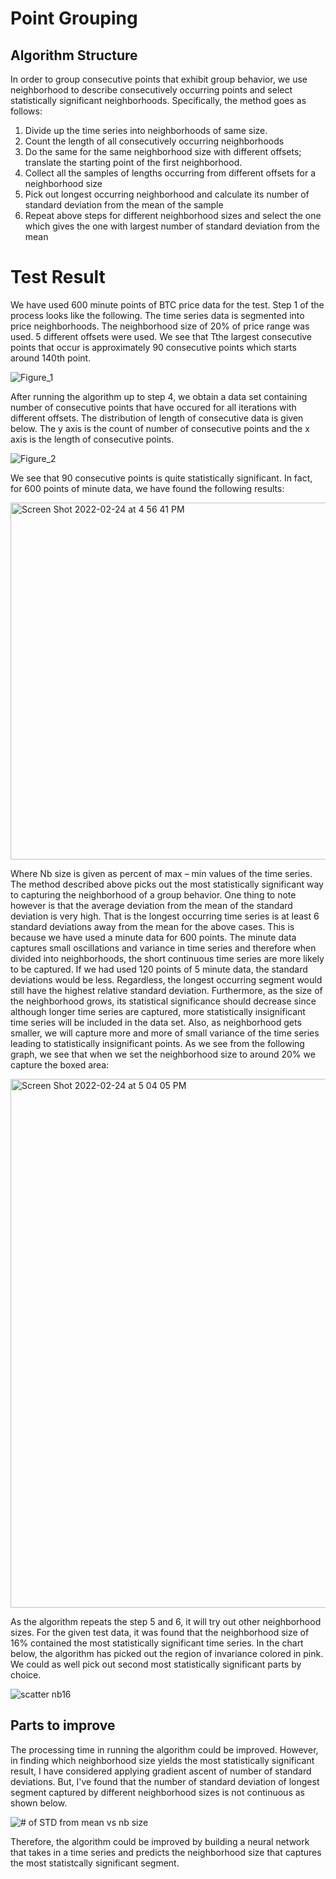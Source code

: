 # Point Grouping

## Algorithm Structure
In order to group consecutive points that exhibit group behavior, we use neighborhood to describe consecutively occurring points and select statistically significant neighborhoods. Specifically, the method goes as follows:
1. Divide up the time series into neighborhoods of same size. 
2. Count the length of all consecutively occurring neighborhoods
3. Do the same for the same neighborhood size with different offsets; translate the starting point of the first neighborhood.
4. Collect all the samples of lengths occurring from different offsets for a neighborhood size
5. Pick out longest occurring neighborhood and calculate its number of standard deviation from the mean of the sample
6. Repeat above steps for different neighborhood sizes and select the one which gives the one with largest number of standard deviation from the mean
 
# Test Result
We have used 600 minute points of BTC price data for the test. 
Step 1 of the process looks like the following. The time series data is segmented into price neighborhoods. The neighborhood size of 20% of price range was used. 5 different offsets were used. We see that Tthe largest consecutive points that occur is approximately 90 consecutive points which starts around 140th point. 

![Figure_1](https://user-images.githubusercontent.com/77427280/155604591-6994f730-d9f3-448f-b8a9-2cb927ace4db.png)

After running the algorithm up to step 4, we obtain a data set containing number of consecutive points that have occured for all iterations with different offsets. The distribution of length of consecutive data is given below. The y axis is the count of number of consecutive points and the x axis is the length of consecutive points. 

![Figure_2](https://user-images.githubusercontent.com/77427280/155614108-b8963e32-8e21-41d3-8dcc-d42f3655f4a9.png)

We see that 90 consecutive points is quite statistically significant. In fact, for 600 points of minute data, we have found the following results:

<img width="571" alt="Screen Shot 2022-02-24 at 4 56 41 PM" src="https://user-images.githubusercontent.com/77427280/155614425-c65a2438-eef8-4ae5-bb52-738d52dad7ea.png">

Where Nb size is given as percent of max – min values of the time series. 
The method described above picks out the most statistically significant way to capturing the neighborhood of a group behavior. One thing to note however is that the average deviation from the mean of the standard deviation is very high. That is the longest occurring time series is at least 6 standard deviations away from the mean for the above cases. This is because we have used a minute data for 600 points. The minute data captures small oscillations and variance in time series and therefore when divided into neighborhoods, the short continuous time series are more likely to be captured. If we had used 120 points of 5 minute data, the standard deviations would be less. Regardless, the longest occurring segment would still have the highest relative standard deviation. Furthermore, as the size of the neighborhood grows, its statistical significance should decrease since although longer time series are captured, more statistically insignificant time series will be included in the data set. Also, as neighborhood gets smaller, we will capture more and more of small variance of the time series leading to statistically insignificant points. As we see from the following graph, we see that when we set the neighborhood size to around 20% we capture the boxed area:

<img width="846" alt="Screen Shot 2022-02-24 at 5 04 05 PM" src="https://user-images.githubusercontent.com/77427280/155615343-40333ba0-cb94-473f-af16-a5e170b35787.png">
 
 As the algorithm repeats the step 5 and 6, it will try out other neighborhood sizes. For the given test data, it was found that the neighborhood size of 16% contained the most statistically significant time series. In the chart below, the algorithm has picked out the region of invariance colored in pink. We could as well pick out second most statistically significant parts by choice.
 
![scatter nb16](https://user-images.githubusercontent.com/77427280/155620463-cd331709-e81d-46ce-8da0-acb3319308bf.png)

## Parts to improve
The processing time in running the algorithm could be improved. However, in finding which neighborhood size yields the most statistically significant result, I have considered applying gradient ascent of number of standard deviations. But, I've found that the number of standard deviation of longest segment captured by different neighborhood sizes is not continuous as shown below.

![# of STD from mean vs nb size](https://user-images.githubusercontent.com/77427280/155621166-48e06f96-6849-4209-8eb4-fe0d67337f88.png)

Therefore, the algorithm could be improved by building a neural network that takes in a time series and predicts the neighborhood size that captures the most statistcally significant segment.

